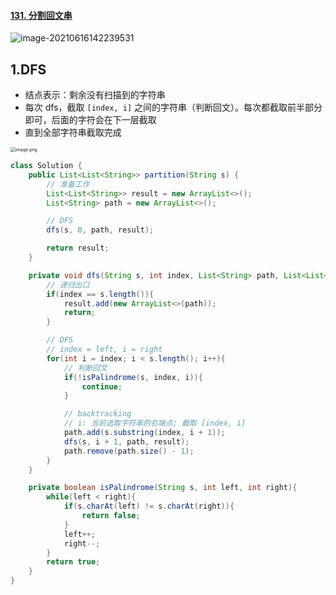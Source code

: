 #### [131. 分割回文串](https://leetcode-cn.com/problems/palindrome-partitioning/)

![image-20210616142239531](https://raw.githubusercontent.com/TWDH/Leetcode-From-Zero/pictures/img/image-20210616142239531.png)

## 1.DFS

- 结点表示：剩余没有扫描到的字符串
- 每次 dfs，截取 `[index, i]` 之间的字符串（判断回文）。每次都截取前半部分即可，后面的字符会在下一层截取
- 直到全部字符串截取完成

<img src="https://pic.leetcode-cn.com/298a80282ac3505fec3710abdc1e656c591cf7acaa3ba976151480729244b649-image.png" alt="image.png" style="zoom:50%;" />

```java
class Solution {
    public List<List<String>> partition(String s) {
        // 准备工作
        List<List<String>> result = new ArrayList<>();
        List<String> path = new ArrayList<>();

        // DFS
        dfs(s, 0, path, result);

        return result;
    }

    private void dfs(String s, int index, List<String> path, List<List<String>> result){
        // 递归出口
        if(index == s.length()){
            result.add(new ArrayList<>(path));
            return;
        }

        // DFS
        // index = left, i = right
        for(int i = index; i < s.length(); i++){
            // 判断回文
            if(!isPalindrome(s, index, i)){
                continue;
            }

            // backtracking
            // i: 当前选取字符串的右端点; 截取 [index, i]
            path.add(s.substring(index, i + 1));
            dfs(s, i + 1, path, result);
            path.remove(path.size() - 1);
        }
    }

    private boolean isPalindrome(String s, int left, int right){
        while(left < right){
            if(s.charAt(left) != s.charAt(right)){
                return false;
            }
            left++;
            right--;
        }
        return true;
    }
}
```

